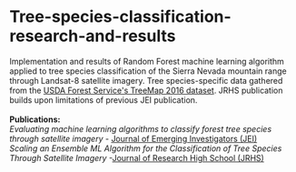 # Tree-species-classification-research-and-results
Implementation and results of Random Forest machine learning algorithm applied to tree species classification of the Sierra Nevada mountain range through Landsat-8 satellite imagery. Tree species-specific data gathered from the [USDA Forest Service's TreeMap 2016 dataset](https://www.fs.usda.gov/rds/archive/catalog/RDS-2021-0074). JRHS publication builds upon limitations of previous JEI publication. <br/>
<br/>
__Publications:__ <br/>
_Evaluating machine learning algorithms to classify forest tree species through satellite imagery_ - [Journal of Emerging Investigators (JEI)](https://emerginginvestigators.org/articles/22-153) <br/>
_Scaling an Ensemble ML Algorithm for the Classification of Tree Species Through Satellite Imagery_ -[Journal of Research High School (JRHS)](https://www.journalresearchhs.org/_files/ugd/ebf144_c20ed52e0d6944edbe2c10d4891dd783.pdf)


